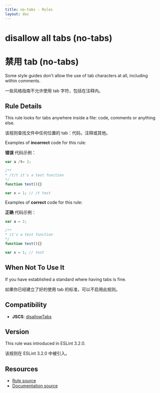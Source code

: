 ```yaml
---
title: no-tabs - Rules
layout: doc
---
```

<!-- Note: No pull requests accepted for this file. See README.md in the root directory for details. -->

# disallow all tabs (no-tabs)

# 禁用 tab (no-tabs)

Some style guides don't allow the use of tab characters at all, including within comments.

一些风格指南不允许使用 tab 字符，包括在注释内。

## Rule Details

This rule looks for tabs anywhere inside a file: code, comments or anything else.

该规则查找文件中任何位置的 tab：代码，注释或其他。

Examples of **incorrect** code for this rule:

**错误** 代码示例：

```js
var a /t= 2;

/**
* /t/t it's a test function
*/
function test(){}

var x = 1; // /t test
```

Examples of **correct** code for this rule:

**正确** 代码示例：

```js
var a = 2;

/**
* it's a test function
*/
function test(){}

var x = 1; // test
```

## When Not To Use It

If you have established a standard where having tabs is fine.

如果你已经建立了好的使用 tab 的标准，可以不启用此规则。

## Compatibility

* **JSCS**: [disallowTabs](http://jscs.info/rule/disallowTabs)

## Version

This rule was introduced in ESLint 3.2.0.

该规则在 ESLint 3.2.0 中被引入。

## Resources

* [Rule source](https://github.com/eslint/eslint/tree/master/lib/rules/no-tabs.js)
* [Documentation source](https://github.com/eslint/eslint/tree/master/docs/rules/no-tabs.md)
